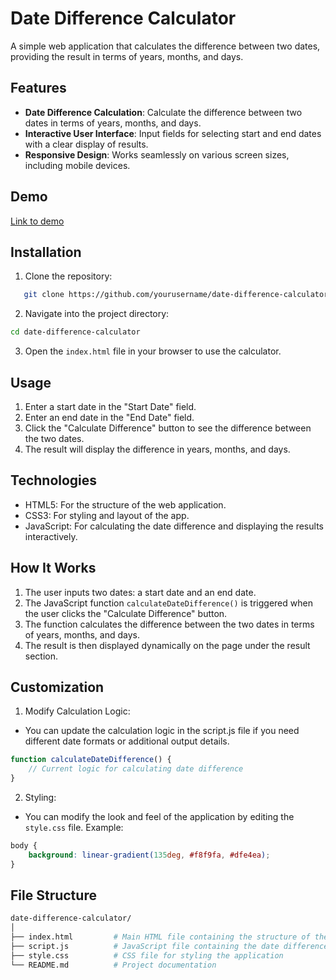 # Date Difference Calculator
A simple web application that calculates the difference between two dates, providing the result in terms of years, months, and days.

## Features

- **Date Difference Calculation**: Calculate the difference between two dates in terms of years, months, and days.
- **Interactive User Interface**: Input fields for selecting start and end dates with a clear display of results.
- **Responsive Design**: Works seamlessly on various screen sizes, including mobile devices.

## Demo
[Link to demo]()


## Installation

1. Clone the repository:
```bash
   git clone https://github.com/yourusername/date-difference-calculator.git
```

2. Navigate into the project directory:
```bash
cd date-difference-calculator
```
3. Open the `index.html` file in your browser to use the calculator.

## Usage

1. Enter a start date in the "Start Date" field.
2. Enter an end date in the "End Date" field.
3. Click the "Calculate Difference" button to see the difference between the two dates.
4. The result will display the difference in years, months, and days.

## Technologies
- HTML5: For the structure of the web application.
- CSS3: For styling and layout of the app.
- JavaScript: For calculating the date difference and displaying the results interactively.

## How It Works
1. The user inputs two dates: a start date and an end date.
2. The JavaScript function `calculateDateDifference()` is triggered when the user clicks the "Calculate Difference" button.
3. The function calculates the difference between the two dates in terms of years, months, and days.
4. The result is then displayed dynamically on the page under the result section.

## Customization
1. Modify Calculation Logic:
- You can update the calculation logic in the script.js file if you need different date formats or additional output details.
```javascript
function calculateDateDifference() {
    // Current logic for calculating date difference
}
```
2. Styling:
- You can modify the look and feel of the application by editing the `style.css` file.
Example:
```css
body {
    background: linear-gradient(135deg, #f8f9fa, #dfe4ea);
}
```
## File Structure
```bash
date-difference-calculator/
│
├── index.html         # Main HTML file containing the structure of the app
├── script.js          # JavaScript file containing the date difference logic
├── style.css          # CSS file for styling the application
└── README.md          # Project documentation
```
